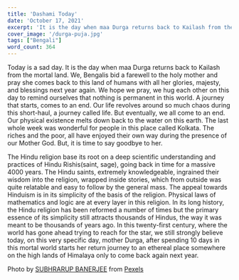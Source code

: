 ```yaml
---
title: 'Dashami Today'
date: 'October 17, 2021'
excerpt: 'It is the day when maa Durga returns back to Kailash from the mortal land. We, Bengalis bid a farewell to the holy mother and pray...'
cover_image: '/durga-puja.jpg'
tags: ["Bengali"]
word_count: 364
---
```


Today is a sad day. It is the day when maa Durga returns back to Kailash from the mortal land. We, Bengalis bid a farewell to the holy mother and pray she comes back to this land of humans with all her glories, majesty, and blessings next year again. We hope we pray, we hug each other on this day to remind ourselves that nothing is permanent in this world. A journey that starts, comes to an end. Our life revolves around so much chaos during this short-haul, a journey called life. But eventually, we all come to an end. Our physical existence melts down back to the water on this earth. The last whole week was wonderful for people in this place called Kolkata. The riches and the poor, all have enjoyed their own way during the presence of our Mother God. But, it is time to say goodbye to her.

  

The Hindu religion base its root on a deep scientific understanding and practices of Hindu Rishis(saint, sage), going back in time for a massive 4000 years. The Hindu saints, extremely knowledgeable, ingrained their wisdom into the religion, wrapped inside stories, which from outside was quite relatable and easy to follow by the general mass. The appeal towards Hinduism is in its simplicity of the basis of the religion. Physical laws of mathematics and logic are at every layer in this religion. In its long history, the Hindu religion has been reformed a number of times but the primary essence of its simplicity still attracts thousands of Hindus, the way it was meant to be thousands of years ago. In this twenty-first century, where the world has gone ahead trying to reach for the star, we still strongly believe today, on this very specific day, mother Durga, after spending 10 days in this mortal world starts her return journey to an ethereal place somewhere on the high lands of Himalaya only to come back again next year.

  

Photo by [SUBHRARUP BANERJEE](https://www.pexels.com/@subhrarup-banerjee-6459852?utm_content=attributionCopyText&utm_medium=referral&utm_source=pexels) from [Pexels](https://www.pexels.com/photo/people-walking-on-street-5965280/?utm_content=attributionCopyText&utm_medium=referral&utm_source=pexels)

